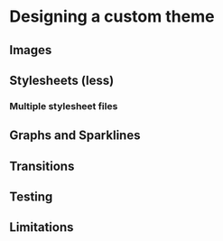 # Designing a custom theme
## Images
## Stylesheets (less)
### Multiple stylesheet files
## Graphs and Sparklines
## Transitions
## Testing
## Limitations